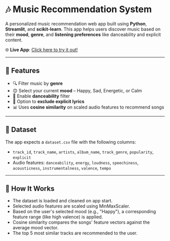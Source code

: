 # 🎶 Music Recommendation System

A personalized music recommendation web app built using **Python**, **Streamlit**, and **scikit-learn**. This app helps users discover music based on their **mood**, **genre**, and **listening preferences** like danceability and explicit content.

🌐 **Live App**: [Click here to try it out!](https://213kavyasahithi-musicrecommendationsystem-app-6iqk3b.streamlit.app/)

---

## 📌 Features

- 🔍 Filter music by **genre**
- 😊 Select your current **mood** – Happy, Sad, Energetic, or Calm
- 💃 Enable **danceability** filter
- 🚫 Option to **exclude explicit lyrics**
- 📊 Uses **cosine similarity** on scaled audio features to recommend songs

---

## 📂 Dataset

The app expects a `dataset.csv` file with the following columns:

- `track_id`, `track_name`, `artists`, `album_name`, `track_genre`, `popularity`, `explicit`
- Audio features: `danceability`, `energy`, `loudness`, `speechiness`, `acousticness`, `instrumentalness`, `valence`, `tempo`

---

## 🧠 How It Works
- The dataset is loaded and cleaned on app start.
- Selected audio features are scaled using MinMaxScaler.
- Based on the user's selected mood (e.g., "Happy"), a corresponding feature range (like high valence) is applied.
- Cosine similarity compares the songs' feature vectors against the average mood vector.
- The top 5 most similar tracks are recommended to the user.
